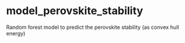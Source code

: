 # model_perovskite_stability
Random forest model to predict the perovskite stability (as convex hull energy)
